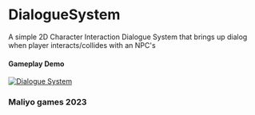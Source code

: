 # DialogueSystem
 A simple 2D Character Interaction Dialogue System that brings up dialog when player interacts/collides with an NPC's

#### Gameplay Demo
[![Dialogue System](https://user-images.githubusercontent.com/43764423/221224320-5289fc9b-7742-479a-8f9f-942081697810.png)](https://drive.google.com/file/d/1FfTPUC1XZRx815plBc34mVtVQDs62Jm1/view?usp=share_link)

  ### Maliyo games 2023

